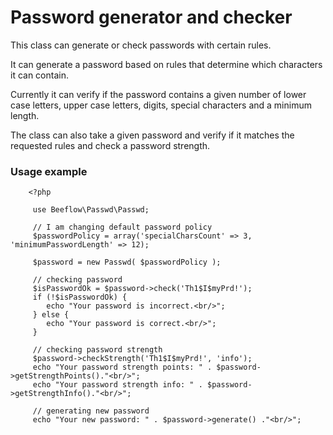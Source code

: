# Password generator and checker

This class can generate or check passwords with certain rules.

It can generate a password based on rules that determine which characters it can contain.

Currently it can verify if the password contains a given number of lower case letters, upper case letters, digits, special characters and a minimum length.

The class can also take a given password and verify if it matches the requested rules and check a password strength.

### Usage example
~~~~~~~~~~~~~~~~~~~~~~~~~~~~~~~~~~~~~
	<?php

     use Beeflow\Passwd\Passwd;

     // I am changing default password policy
     $passwordPolicy = array('specialCharsCount' => 3, 'minimumPasswordLength' => 12);

     $password = new Passwd( $passwordPolicy );

     // checking password
     $isPasswordOk = $password->check('Th1$I$myPrd!');
     if (!$isPasswordOk) {
     	echo "Your password is incorrect.<br/>";
     } else {
     	echo "Your password is correct.<br/>";
     }

     // checking password strength
     $password->checkStrength('Th1$I$myPrd!', 'info');
     echo "Your password strength points: " . $password->getStrengthPoints()."<br/>";
     echo "Your password strength info: " . $password->getStrengthInfo()."<br/>";

     // generating new password
     echo "Your new password: " . $password->generate() ."<br/>";	